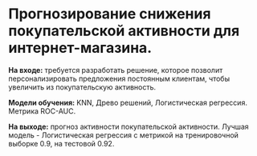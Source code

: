 # Прогнозирование снижения покупательской активности для интернет-магазина.

**На входе:** требуется разработать решение, которое позволит персонализировать предложения постоянным клиентам, чтобы увеличить из покупательскую активность.

**Модели обучения:** KNN, Древо решений, Логистическая регрессия. Метрика ROC-AUC.

**На выходе:** прогноз активности покупательской активности. Лучшая модель - Логистическая регрессия с метрикой на тренировочной выборке 0.9, на тестовой 0.92.
